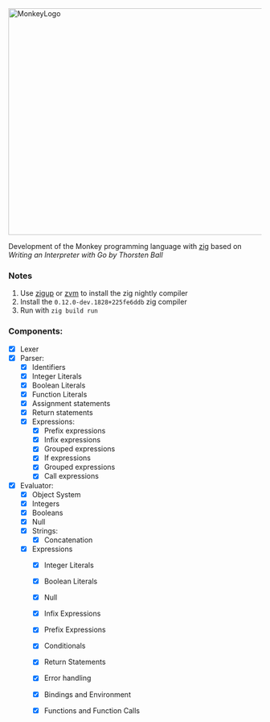 <img src= "https://github.com/kamva9697/Monkeylang/assets/13321065/9ae3e754-60ad-423c-b4d3-f5d35ed73e54" alt="MonkeyLogo" width="800" height="450">

Development of the Monkey programming language with [zig](https://ziglang.org/) based on *Writing an Interpreter with Go by Thorsten Ball*

### Notes

1. Use [zigup](https://github.com/marler8997/zigup) or [zvm](https://github.com/tristanisham/zvm) to install the zig nightly compiler
2. Install the `0.12.0-dev.1828+225fe6ddb` zig compiler
3. Run with `zig build run`


### Components:
- [x] Lexer
- [x] Parser:
    - [x] Identifiers
    - [x] Integer Literals
    - [x] Boolean Literals
    - [x] Function Literals
    - [x] Assignment statements
    - [x] Return statements
    - [x] Expressions:
        - [x] Prefix expressions
        - [x] Infix expressions
        - [x] Grouped expressions
        - [x] If expressions
        - [x] Grouped expressions
        - [x] Call expressions
- [x] Evaluator:
    - [x] Object System
    - [x] Integers
    - [x] Booleans
    - [x] Null
    - [x] Strings:
        - [x] Concatenation
    - [x] Expressions
        - [x] Integer Literals
        - [x] Boolean Literals
        - [x] Null
        - [x] Infix Expressions
        - [x] Prefix Expressions
        - [x] Conditionals
        - [x] Return Statements
        - [x] Error handling
        - [x] Bindings and Environment
        - [x] Functions and Function Calls


